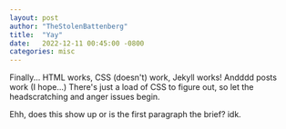 ```yaml
---
layout: post
author: "TheStolenBattenberg"
title:  "Yay"
date:   2022-12-11 00:45:00 -0800
categories: misc
---
```

Finally... HTML works, CSS (doesn't) work, Jekyll works! Andddd posts work (I hope...) There's just a load of CSS to figure out, so let the headscratching and anger issues begin.

Ehh, does this show up or is the first paragraph the brief? idk.

